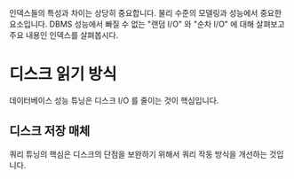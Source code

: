 인덱스들의 특성과 차이는 상당히 중요합니다. 물리 수준의 모델링과 성능에서 중요한 요소입니다. DBMS 성능에서 빠질 수 없는 "랜덤 I/O" 와 "순차 I/O" 에 대해 살펴보고 주요 내용인 인덱스를 살펴봅시다.

# 디스크 읽기 방식
데이터베이스 성능 튜닝은 디스크 I/O 를 줄이는 것이 핵심입니다.

## 디스크 저장 매체
쿼리 튜닝의 핵심은 디스크의 단점을 보완하기 위해서 쿼리 작동 방식을 개선하는 것입니다.
<!--stackedit_data:
eyJoaXN0b3J5IjpbMTE4Nzg0ODUxLDc1MDk5NTMwMSwtNDc3MD
E2MDUzLDE5MDI5MDUwMTRdfQ==
-->